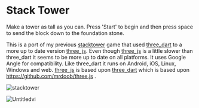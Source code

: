 # Stack Tower

Make a tower as tall as you can. Press 'Start' to begin and then press space to send the block down to the foundation stone.

This is a port of my previous [stacktower](https://github.com/forthtemple/stacktower) game that used  [three_dart](https://github.com/wasabia/three_dart) to a more up to date version [three_js](https://github.com/Knightro63/three_js).  Even though [three_js](https://github.com/Knightro63/three_js) is a little slower than three_dart it seems to be more up to date on all platforms. It uses Google Angle for compatibility. Like three_dart it runs on Android, iOS, Linux, Windows and web. [three_js](https://github.com/Knightro63/three_js) is based upon  [three_dart](https://github.com/wasabia/three_dart) which is based upon https://github.com/mrdoob/three.js .

![stacktower](https://github.com/user-attachments/assets/9b3d7bf7-a9ad-4572-98ad-2ecdb97d1984)

![Untitledvi](https://github.com/user-attachments/assets/c2105523-ce36-46f1-8ac1-71de2a759cee)
